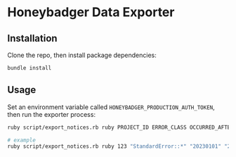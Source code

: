# Honeybadger Data Exporter

## Installation

Clone the repo, then install package dependencies:

```` sh
bundle install
````

## Usage

Set an environment variable called `HONEYBADGER_PRODUCTION_AUTH_TOKEN`, then run the exporter process:

```` sh
ruby script/export_notices.rb ruby PROJECT_ID ERROR_CLASS OCCURRED_AFTER OCCURRED_BEFORE

# example
ruby script/export_notices.rb ruby 123 "StandardError::*" "20230101" "20231201"
````
